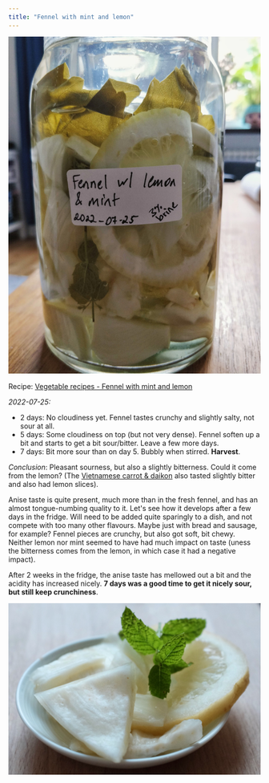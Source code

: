 ```yaml
---
title: "Fennel with mint and lemon"
---
```


![](projects/attachments/Fermented%20fennel%20with%20lemon%20and%20mint.jpg)

Recipe: [Vegetable recipes - Fennel with mint and lemon](projects/fermentation/Vegetable%20recipes.md#Fennel%20with%20mint%20and%20lemon)

_2022-07-25:_

- 2 days: No cloudiness yet. Fennel tastes crunchy and slightly salty, not sour at all.
- 5 days: Some cloudiness on top (but not very dense). Fennel soften up a bit and starts to get a bit sour/bitter. Leave a few more days.
- 7 days: Bit more sour than on day 5. Bubbly when stirred. **Harvest**.

_Conclusion_: Pleasant sourness, but also a slightly bitterness. Could it come from the lemon? (The [Vietnamese carrot & daikon](projects/fermentation/vietnamese_carrot_daikon.md) also tasted slightly bitter and also had lemon slices). 

Anise taste is quite present, much more than in the fresh fennel, and has an almost tongue-numbing quality to it. Let's see how it develops after a few days in the fridge. Will need to be added quite sparingly to a dish, and not compete with too many other flavours. Maybe just with bread and sausage, for example? Fennel pieces are crunchy, but also got soft, bit chewy. Neither lemon nor mint seemed to have had much impact on taste (uness the bitterness comes from the lemon, in which case it had a negative impact).

After 2 weeks in the fridge, the anise taste has mellowed out a bit and the acidity has increased nicely. **7 days was a good time to get it nicely sour, but still keep crunchiness**. 

![](projects/attachments/Fennel.jpeg)